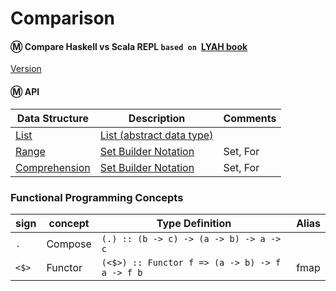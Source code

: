 # Comparison

#### :m: Compare Haskell vs Scala REPL `based on `[LYAH book](http://learnyouahaskell.com/)

[Version](Version.md)


#### :m: API

| Data Structure  | Description                                                                          | Comments |
|-----------------|--------------------------------------------------------------------------------------|----------|
| [List](List.md) | [List (abstract data type)](https://en.wikipedia.org/wiki/List_(abstract_data_type)) |          |
| [Range](Range.md) | [Set Builder Notation](https://en.wikipedia.org/wiki/Set-builder_notation) |  Set, For   |
| [Comprehension](Comprehension.md) | [Set Builder Notation](https://en.wikipedia.org/wiki/Set-builder_notation) |  Set, For         |

### Functional Programming Concepts

| sign  | concept |  Type Definition                               | Alias |
|-------|---------|------------------------------------------------|-------|
| `.`   | Compose | `(.) :: (b -> c) -> (a -> b) -> a -> c`        |       |
| `<$>` | Functor | `(<$>) :: Functor f => (a -> b) -> f a -> f b` | fmap  |
